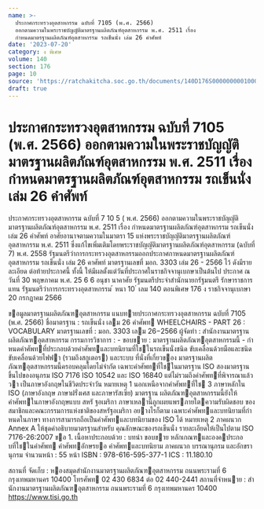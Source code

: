 ```yaml
---
name: >-
  ประกาศกระทรวงอุตสาหกรรม ฉบับที่ 7105 (พ.ศ. 2566)
  ออกตามความในพระราชบัญญัติมาตรฐานผลิตภัณฑ์อุตสาหกรรม พ.ศ. 2511 เรื่อง
  กำหนดมาตรฐานผลิตภัณฑ์อุตสาหกรรม รถเข็นนั่ง เล่ม 26 คำศัพท์
date: '2023-07-20'
category: ง พิเศษ
volume: 140
section: 176
page: 10
source: 'https://ratchakitcha.soc.go.th/documents/140D176S0000000001000.pdf'
draft: true
---
```


# ประกาศกระทรวงอุตสาหกรรม ฉบับที่ 7105 (พ.ศ. 2566) ออกตามความในพระราชบัญญัติมาตรฐานผลิตภัณฑ์อุตสาหกรรม พ.ศ. 2511 เรื่อง กำหนดมาตรฐานผลิตภัณฑ์อุตสาหกรรม รถเข็นนั่ง เล่ม 26 คำศัพท์

ประกาศกระทรวงอุตสาหกรรม ฉบับที่ 7 10 5 ( พ.ศ. 2566) ออกตามความในพระราชบัญญัติมาตรฐานผลิตภัณฑ์อุตสาหกรรม พ.ศ. 2511 เรื่อง กำหนดมาตรฐานผลิตภัณฑ์อุตสาหกรรม รถเข็นนั่ง เล่ม 26 คำศัพท์ อาศัยอานาจตามความในมาตรา 15 แห่งพระราชบัญญัติมาตรฐานผลิตภัณฑ์อุตสาหกรรม พ.ศ. 2511 ซึ่งแก้ไขเพิ่มเติมโดยพระราชบัญญัติมาตรฐานผลิตภัณฑ์อุตสาหกรรม (ฉบับที่ 7) พ.ศ. 2558 รัฐมนตรีว่าการกระทรวงอุตสาหกรรมออกประกาศกาหนดมาตรฐานผลิตภัณฑ์อุตสาหกรรม รถเข็นนั่ง เล่ม 26 คาศัพท์ มาตรฐานเลขที่ มอก. 3303 เล่ม 26 - 2566 ไว้ ดังมีรายละเอียด ต่อท้ายประกาศนี้ ทั้งนี้ ให้มีผลตั้งแต่วันที่ประกาศในราชกิจจานุเบกษาเป็นต้นไป ประกาศ ณ วันที่ 30 พฤษภาคม พ.ศ. 25 6 6 อนุชา นาคาศัย รัฐมนตรีประจำสำนักนายกรัฐมนตรี รักษาราชการแทน รัฐมนตรีว่าการกระทรวงอุตสาหกรรม ้ หนา 10 ่ เลม 140 ตอนพิเศษ 176 ง ราชกิจจานุเบกษา 20 กรกฎาคม 2566

ขอมูลมาตรฐานผลิตภัณฑอุตสาหกรรม แนบทายประกาศกระทรวงอุตสาหกรรม ฉบับที่ 7105 (พ.ศ. 2566) ชื่อมาตรฐาน : รถเข็นนั่ง เลม 26 คําศัพท WHEELCHAIRS - PART 26 : VOCABULARY มาตรฐานเลขที่ : มอก. 3303 เลม 26−2566 ผู้จัดทํา : สํานักงานมาตรฐานผลิตภัณฑอุตสาหกรรม กรรมการวิชาการ : - ขอบขาย : มาตรฐานผลิตภัณฑอุตสาหกรรมนี้ - กําหนดคําศัพทที่ประกอบด้วยคําศัพทและบทนิยามที่ใชในรถเข็นนั่งชนิด ขับเคลื่อนด้วยมือและชนิดขับเคลื่อนด้วยไฟฟา (รวมถึงสกูเตอร) และระบบ ที่นั่งที่เกี่ยวของ มาตรฐานผลิตภัณฑอุตสาหกรรมนี้ครอบคลุมโดยไม่จํากัด เฉพาะคําศัพทที่ใชในมาตรฐาน ISO สองมาตรฐานขึ้นไปของอนุกรม ISO 7176 ISO 10542 และ ISO 16840 แต่ไม่รวมถึงคําศัพทที่พิจารณาแล้ววา เป็นภาษาอังกฤษในชีวิตประจําวัน หมายเหตุ 1 นอกเหนือจากคําศัพทที่ใช 3 ภาษาหลักใน ISO (ภาษาอังกฤษ ภาษาฝรั่งเศส และภาษารัสเซีย) มาตรฐาน ผลิตภัณฑอุตสาหกรรมนี้ยังให้คําศัพทในภาษาอังกฤษแบบ สหรั ฐอเมริกา ภาษาเหลานี้ถูกเผยแพรภายใตความรับผิดชอบ ของสมาชิกและคณะกรรมการแห่งชาติของสหรัฐอเมริกา อยางไรก็ตาม เฉพาะคําศัพทและบทนิยามที่กําหนดในภาษา ทางการสามารถถือเป็นคําศัพทและบทนิยามของ ISO ได้ หมายเหตุ 2 ภาคผนวก Annex A ให้ชุดคําอธิบายมาตรฐานสําหรับ คุณลักษณะของรถเข็นนั่ง รายละเอียดให้เป็นไปตาม ISO 7176-26:2007 ขอ 1. เนื้อหาประกอบด้วย : บทนํา ขอบขาย หลักเกณฑและองคประกอบที่ใชในคําศัพท คําศัพทอักษรยอ คําศัพทและบทนิยาม ภาคผนวก บรรณานุกรม และอักขรานุกรม จํานวนหน้า : 55 หน้า ISBN : 978-616-595-377-1 ICS : 11.180.10

สถานที่ จัดเก็บ : หองสมุดสํานักงานมาตรฐานผลิตภัณฑอุตสาหกรรม ถนนพระรามที่ 6 กรุงเทพมหานคร 10400 โทรศัพท 02 430 6834 ต่อ 02 440-2441 สถานที่จําหนาย : สํานักงานมาตรฐานผลิตภัณฑอุตสาหกรรม ถนนพระรามที่ 6 กรุงเทพมหานคร 10400 https://www.tisi.go.th

